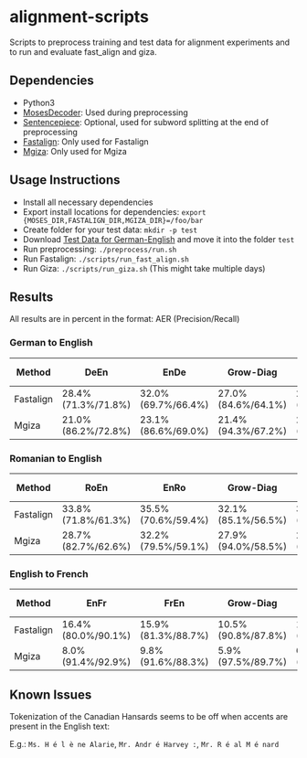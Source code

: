 # alignment-scripts
Scripts to preprocess training and test data for alignment experiments and to run and evaluate fast_align and giza.

## Dependencies
* Python3
* [MosesDecoder](https://github.com/moses-smt/mosesdecoder): Used during preprocessing
* [Sentencepiece](https://github.com/google/sentencepiece): Optional, used for subword splitting at the end of preprocessing
* [Fastalign](https://github.com/clab/fast_align): Only used for Fastalign
* [Mgiza](https://github.com/moses-smt/mgiza/): Only used for Mgiza

## Usage Instructions
* Install all necessary dependencies
* Export install locations for dependencies: `export {MOSES_DIR,FASTALIGN_DIR,MGIZA_DIR}=/foo/bar`
* Create folder for your test data: `mkdir -p test`
* Download [Test Data for German-English](https://www-i6.informatik.rwth-aachen.de/goldAlignment/) and move it into the folder `test`
* Run preprocessing: `./preprocess/run.sh`
* Run Fastalign: `./scripts/run_fast_align.sh`
* Run Giza: `./scripts/run_giza.sh` (This might take multiple days)

## Results
All results are in percent in the format: AER (Precision/Recall)

### German to English ###
| Method | DeEn | EnDe | Grow-Diag | Grow-Diag-Final |
| --- | ---- | --- | ---- | --------- |
| Fastalign | 28.4% (71.3%/71.8%) | 32.0% (69.7%/66.4%) | 27.0% (84.6%/64.1%) | 27.7% (80.7%/65.5%) |
| Mgiza | 21.0% (86.2%/72.8%) | 23.1% (86.6%/69.0%) | 21.4% (94.3%/67.2%) | 20.6% (91.3%/70.2%) |


### Romanian to English ###
| Method | RoEn | EnRo | Grow-Diag | Grow-Diag-Final |
| --- | ---- | --- | ---- | --------- |
| Fastalign | 33.8% (71.8%/61.3%) | 35.5% (70.6%/59.4%) | 32.1% (85.1%/56.5%) | 32.2% (81.4%/58.1%) |
| Mgiza | 28.7% (82.7%/62.6%) | 32.2% (79.5%/59.1%) | 27.9% (94.0%/58.5%) | 26.4% (90.9%/61.8%) |

### English to French ###
| Method | EnFr | FrEn | Grow-Diag | Grow-Diag-Final |
| --- | ---- | --- | ---- | --------- |
| Fastalign | 16.4% (80.0%/90.1%) | 15.9% (81.3%/88.7%) | 10.5% (90.8%/87.8%) | 12.1% (87.7%/88.3%) |
| Mgiza | 8.0% (91.4%/92.9%) | 9.8% (91.6%/88.3%) | 5.9% (97.5%/89.7%) | 6.2% (95.5%/91.6%) |

## Known Issues
Tokenization of the Canadian Hansards seems to be off when accents are present in the English text:

E.g.: `Ms. H é l è ne Alarie`, `Mr. Andr é Harvey :`, `Mr. R é al M é nard`

